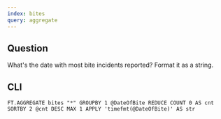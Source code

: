 ```yaml
---
index: bites
query: aggregate
---
```


## Question

What's the date with most bite incidents reported? Format it as a string.

## CLI

```
FT.AGGREGATE bites "*" GROUPBY 1 @DateOfBite REDUCE COUNT 0 AS cnt SORTBY 2 @cnt DESC MAX 1 APPLY 'timefmt(@DateOfBite)' AS str
```